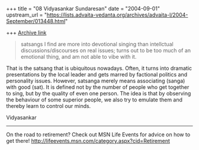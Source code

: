 +++
title = "08 Vidyasankar Sundaresan"
date = "2004-09-01"
upstream_url = "https://lists.advaita-vedanta.org/archives/advaita-l/2004-September/013448.html"

+++
[Archive link](https://lists.advaita-vedanta.org/archives/advaita-l/2004-September/013448.html)


>  satsangs I find are more into devotional singing than
>intellctual discussions/discourses on real issues; turns out
>to be too much of an emotional thing, and am not able to vibe
>with it.

That is the satsang that is ubiquitous nowadays. Often, it
turns into dramatic presentations by the local leader and
gets marred by factional politics and personality issues.
However, satsanga merely means associating (sanga)
with good (sat). It is defined not by the number of people
who get together to sing, but by the quality of even one
person. The idea is that by observing the behaviour of
some superior people, we also try to emulate them and
thereby learn to control our minds.

Vidyasankar

_________________________________________________________________
On the road to retirement? Check out MSN Life Events for advice on how to 
get there! http://lifeevents.msn.com/category.aspx?cid=Retirement


